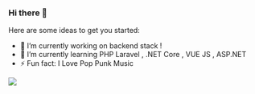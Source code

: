 ### Hi there 👋

Here are some ideas to get you started:

- 🔭 I’m currently working on backend stack !
- 🌱 I’m currently learning PHP Laravel , .NET Core  , VUE JS , ASP.NET
- ⚡ Fun fact: I Love Pop Punk Music

<img src="https://github-readme-stats.vercel.app/api?username=SyahinSyah&&show_icons=true&title_color=#000000&icon_color=#000000&text_color=#000000&bg_color=ffffff">
